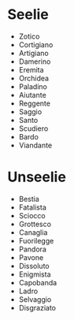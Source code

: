 # Seelie

- Zotico
- Cortigiano
- Artigiano
- Damerino
- Eremita
- Orchidea
- Paladino
- Aiutante
- Reggente
- Saggio
- Santo
- Scudiero
- Bardo
- Viandante

# Unseelie

- Bestia
- Fatalista
- Sciocco
- Grottesco
- Canaglia
- Fuorilegge
- Pandora
- Pavone
- Dissoluto
- Enigmista
- Capobanda
- Ladro
- Selvaggio
- Disgraziato